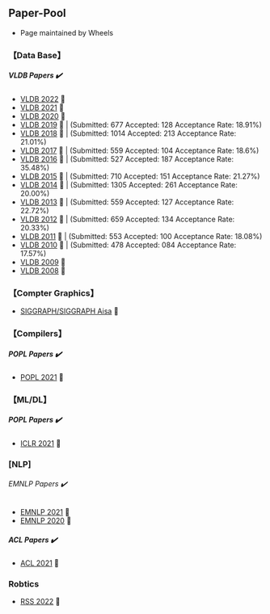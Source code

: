 ## Paper-Pool

* Page maintained by Wheels


### 【Data Base】

#####  VLDB Papers :heavy_check_mark:


  * [VLDB 2022](http://vldb.org/pvldb/volumes/15)  	:tada:
  * [VLDB 2021](https://www.aminer.cn/conf/611e57c792c7f9be2121cf6e) 	:tada:
  * [VLDB 2020](http://vldb.org/pvldb/volumes/13) :tada:
  * [VLDB 2019](http://vldb.org/pvldb/volumes/12) :tada:    |  (Submitted:  677     Accepted:   128    Acceptance Rate:  18.91%)
  * [VLDB 2018](http://vldb.org/pvldb/volumes/11) :tada:    |  (Submitted:  1014    Accepted:   213    Acceptance Rate:  21.01%)
  * [VLDB 2017](http://vldb.org/pvldb/volumes/10) :tada:    |  (Submitted:  559     Accepted:   104    Acceptance Rate:  18.6%)
  * [VLDB 2016](http://vldb.org/pvldb/volumes/9) :tada:     |  (Submitted:  527     Accepted:   187    Acceptance Rate:  35.48%)
  * [VLDB 2015](http://vldb.org/pvldb/volumes/8) :tada:     |  (Submitted:  710     Accepted:   151    Acceptance Rate:  21.27%)
  * [VLDB 2014](http://vldb.org/pvldb/volumes/7) :tada:     |  (Submitted:  1305    Accepted:   261    Acceptance Rate:  20.00%)
  * [VLDB 2013](http://vldb.org/pvldb/volumes/6) :tada:     |  (Submitted:  559     Accepted:   127    Acceptance Rate:  22.72%)
  * [VLDB 2012](http://vldb.org/pvldb/volumes/5) :tada:     |  (Submitted:  659     Accepted:   134    Acceptance Rate:  20.33%)
  * [VLDB 2011](http://vldb.org/pvldb/volumes/4) :tada:     |  (Submitted:  553     Accepted:   100    Acceptance Rate:  18.08%)
  * [VLDB 2010](http://vldb.org/pvldb/volumes/3) :tada:     |  (Submitted:  478     Accepted:   084    Acceptance Rate:  17.57%)
  * [VLDB 2009](http://vldb.org/pvldb/volumes/2)	:tada:
  * [VLDB 2008](http://vldb.org/pvldb/volumes/1) :tada:

### 【Compter Graphics】

* [SIGGRAPH/SIGGRAPH Aisa](http://kesen.realtimerendering.com/) 	:tada:


### 【Compilers】

#####  POPL Papers :heavy_check_mark:

* [POPL 2021](https://www.aminer.cn/conf/611d03d992c7f9be21d5f64e) 	:tada:

### 【ML/DL】

#####  POPL Papers :heavy_check_mark:

* [ICLR 2021](https://www.aminer.cn/conf/5fbf0f4b92c7f9be218c9605) 	:tada:


### [NLP]

###### EMNLP Papers ✔️

* [EMNLP 2021](https://www.aminer.cn/conf/613f4cae92c7f9be2110f43e) 	:tada:
* [EMNLP 2020](https://www.aminer.cn/conf/5f5f30e292c7f9be21d4cef7) 	:tada:

##### ACL Papers ✔️

* [ACL 2021](https://www.aminer.cn/conf/6094ee6e92c7f9be21824fd3) 	:tada:

### Robtics

* [RSS 2022](https://roboticsconference.org/program/papers/) 	:tada:






  
  
  
  
  
  
  
  
  
  
